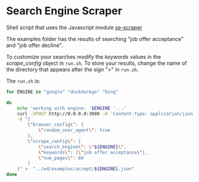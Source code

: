 # Search Engine Scraper

Shell script that uses the Javascript module  [se-scraper](https://github.com/NikolaiT/se-scraper)

The examples folder has the results of searching "job offer acceptance" and "job offer decline".

To customize your searches modify the *keywords* values in the *scrape_config* object in `run.sh`. To store your results, change the name of the directory that appears after the sign ">" in `run.sh`.

The `run.sh` is:

```bash
for ENGINE in "google" "duckduckgo" "bing"

do
    echo 'working with engine: '$ENGINE '...'
    curl -XPOST http://0.0.0.0:3000 -H 'Content-Type: application/json' \
    -d "{
        \"browser_config\": {
            \"random_user_agent\": true
        },
        \"scrape_config\": {
            \"search_engine\": \"${ENGINE}\",
            \"keywords\": [\"job offer acceptance\"],
            \"num_pages\": 60
        }
    }" >  "../wd/examples/accept/${ENGINE}.json"
done
```
